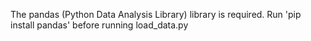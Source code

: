 The pandas (Python Data Analysis Library) library is required.
Run 'pip install pandas' before running load_data.py